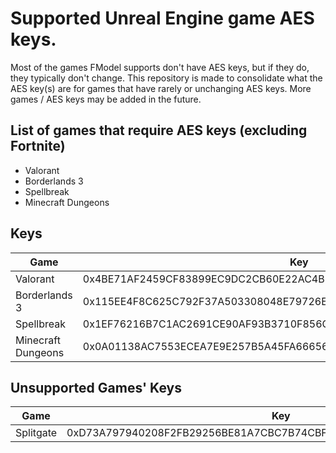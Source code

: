 # Supported Unreal Engine game AES keys.
Most of the games FModel supports don't have AES keys, but if they do, they typically don't change.
This repository is made to consolidate what the AES key(s) are for games that have rarely or unchanging AES keys.
More games / AES keys may be added in the future.

## List of games that require AES keys (excluding Fortnite)
- Valorant
- Borderlands 3
- Spellbreak
- Minecraft Dungeons

## Keys
| Game | Key |
| --- | --- |
| Valorant | 0x4BE71AF2459CF83899EC9DC2CB60E22AC4B3047E0211034BBABE9D174C069DD6 |
| Borderlands 3 | 0x115EE4F8C625C792F37A503308048E79726E512F0BF8D2AD7C4C87BC5947CBA7 |
| Spellbreak | 0x1EF76216B7C1AC2691CE90AF93B3710F856CC589D87A02849E0F213EED3C86B5 |
| Minecraft Dungeons | 0x0A01138AC7553ECEA7E9E257B5A45FA6665679D360B270278AE5D5367B172E40 |

## Unsupported Games' Keys
| Game | Key |
| --- | --- |
| Splitgate | 0xD73A797940208F2FB29256BE81A7CBC7B74CBF899441BB277F357F7F4577DBBB |
